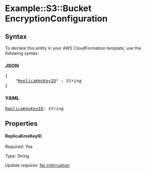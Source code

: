 # Example::S3::Bucket EncryptionConfiguration

## Syntax

To declare this entity in your AWS CloudFormation template, use the following syntax:

### JSON

<pre>
{
    "<a href="#replicakmskeyid" title="ReplicaKmsKeyID">ReplicaKmsKeyID</a>" : <i>String</i>
}
</pre>

### YAML

<pre>
<a href="#replicakmskeyid" title="ReplicaKmsKeyID">ReplicaKmsKeyID</a>: <i>String</i>
</pre>

## Properties

#### ReplicaKmsKeyID

_Required_: Yes

_Type_: String

_Update requires_: [No interruption](https://docs.aws.amazon.com/AWSCloudFormation/latest/UserGuide/using-cfn-updating-stacks-update-behaviors.html#update-no-interrupt)
